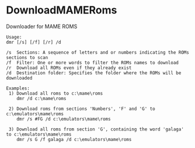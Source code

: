 # DownloadMAMERoms
Downloader for MAME ROMS

    Usage:
    dmr [/s] [/f] [/r] /d

    /s  Sections: A sequence of letters and or numbers indicating the ROMs sections to scan
    /f  Filter: One or more words to filter the ROMs names to download
    /r  Download all ROMs even if they already exist
    /d  Destination folder: Specifies the folder where the ROMs will be downloaded

    Examples:
     1) Download all roms to c:\mame\roms
        dmr /d c:\mame\roms

     2) Download roms from sections 'Numbers', 'F' and 'G' to c:\emulators\mame\roms
        dmr /s #FG /d c:\emulators\mame\roms

     3) Download all roms from section 'G', containing the word 'galaga' to c:\emulators\mame\roms
        dmr /s G /f galaga /d c:\emulators\mame\roms
